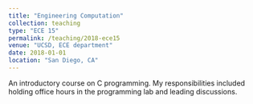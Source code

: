 ```yaml
---
title: "Engineering Computation"
collection: teaching
type: "ECE 15"
permalink: /teaching/2018-ece15
venue: "UCSD, ECE department"
date: 2018-01-01
location: "San Diego, CA"
---
```


An introductory course on C programming. My responsibilities included holding office hours in the programming lab and leading discussions. 
